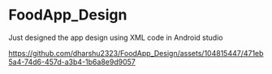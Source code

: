 # FoodApp_Design

Just designed the app design using XML code in Android studio

https://github.com/dharshu2323/FoodApp_Design/assets/104815447/471eb5a4-74d6-457d-a3b4-1b6a8e9d9057

